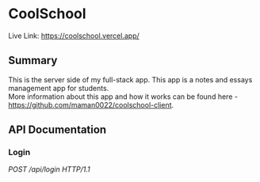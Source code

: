 # CoolSchool  
Live Link: https://coolschool.vercel.app/  
  
## Summary  
This is the server side of my full-stack app. This app is a notes and essays management app for students.  
More information about this app and how it works can be found here - https://github.com/maman0022/coolschool-client.  

## API Documentation  
### Login  
*POST /api/login HTTP/1.1*
